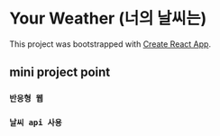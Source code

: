 # Your Weather (너의 날씨는)

This project was bootstrapped with [Create React App](https://github.com/facebook/create-react-app).

## mini project point

### `반응형 웹`

### `날씨 api 사용`